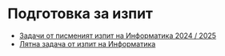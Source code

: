 # Подготовка за изпит

- [Задачи от писменият изпит на Информатика 2024 / 2025](./Exam_Informatics_2024_2025.md)
- [Лятна задача от изпит на Информатика](./sounds-лятна_задача_2023.pdf)